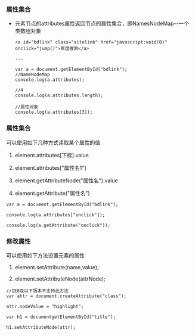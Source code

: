 ### 属性集合

* 元素节点的attributes属性返回节点的属性集合，即NamesNodeMap--一个类数组对象

  ```
  <a id="bdlink" class="sitelink" href="javascript:void(0)" onclick="jump()">百度搜索</a>

  ---

  var a = document.getElementById("bdlink");
  //NameNodeMap
  console.log(a.attributes);

  //4
  console.log(a.attributes.length);

  //属性对象
  console.log(a.attributes[3]);
  ```


### 属性集合

可以使用如下几种方式读取某个属性的值

1. element.attributes\[下标\].value

2. element.attributes\["属性名1"\]

3. element.getAttributeNode\("属性名"\).value

4. element.getAttribute\("属性名"\)

  ```
  var a = document.getElementById("bdlink");

  console.log(a.attributes["onclick"]);   

  console.log(a.getAttribute("onclick"));                     
  ```


### 修改属性

可以使用如下方法设置元素的属性

1. element.setAttribute\(name,value\);

2. element.setAttributeNode\(attrNode\);

  ```
  //IE8及以下版本不支持此方法
  var attr = document.createAttribute("class");

  attr.nodeValue = "highlight";

  var h1 = documentgetElementById("title");

  h1.setAttributeNode(attr);
  ```


